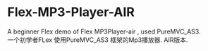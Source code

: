 # Flex-MP3-Player-AIR
A beginner Flex demo of Flex MP3Player-air ,  used PureMVC_AS3.
<br />一个初学者FLex 使用PureMVC_AS3 框架的Mp3播放器.  AIR版本.
